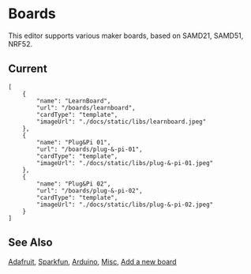 # Boards

This editor supports various maker boards, based on SAMD21, SAMD51, NRF52.

## Current

```codecard
[
    {
        "name": "LearnBoard",
        "url": "/boards/learnboard",
        "cardType": "template",
        "imageUrl": "./docs/static/libs/learnboard.jpeg"
    },
    {
        "name": "Plug&Pi 01",
        "url": "/boards/plug-&-pi-01",
        "cardType": "template",
        "imageUrl": "./docs/static/libs/plug-&-pi-01.jpeg"
    },
    {
        "name": "Plug&Pi 02",
        "url": "/boards/plug-&-pi-02",
        "cardType": "template",
        "imageUrl": "./docs/static/libs/plug-&-pi-02.jpeg"
    }
]
```

## See Also

[Adafruit](/boards/adafruit),
[Sparkfun](/boards/sparkfun),
[Arduino](/boards/arduino),
[Misc](/boards/misc),
[Add a new board](/boards/add-a-new-board)
